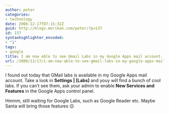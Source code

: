 ```yaml
---
author: peter
categories:
- technology
date: 2008-12-17T07:15:32Z
guid: http://blogs.merikan.com/peter/?p=137
id: 137
syntaxhighlighter_encoded:
- "1"
tags:
- google
title: I am now able to see Gmail Labs in my Google Apps mail account.
url: /2008/12/17/i-am-now-able-to-see-gmail-labs-in-my-google-apps-mail-account/
---
```


I found out today that GMail labs is available in my Google Apps mail account. Take a look in **Settings | [Labs]** and youy will find a bunch of cool labs. If you can&#8217;t see them, ask your admin to enable **New Services and Features** in the Google Apps control panel.

Hmmm, still waiting for Google Labs, such as Google Reader etc. Maybe Santa will bring those features 😉
